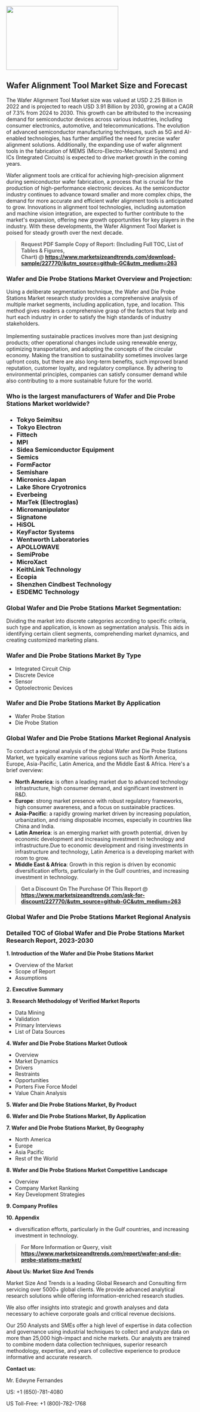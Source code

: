 <p><img class="alignnone size-medium wp-image-20088" src="https://ffe5etoiles.com/wp-content/uploads/2024/12/MST1-300x171.png" alt="" width="300" height="171" /></p><h2>Wafer Alignment Tool Market Size and Forecast</h2><p>The Wafer Alignment Tool Market size was valued at USD 2.25 Billion in 2022 and is projected to reach USD 3.91 Billion by 2030, growing at a CAGR of 7.3% from 2024 to 2030. This growth can be attributed to the increasing demand for semiconductor devices across various industries, including consumer electronics, automotive, and telecommunications. The evolution of advanced semiconductor manufacturing techniques, such as 5G and AI-enabled technologies, has further amplified the need for precise wafer alignment solutions. Additionally, the expanding use of wafer alignment tools in the fabrication of MEMS (Micro-Electro-Mechanical Systems) and ICs (Integrated Circuits) is expected to drive market growth in the coming years.</p><p>Wafer alignment tools are critical for achieving high-precision alignment during semiconductor wafer fabrication, a process that is crucial for the production of high-performance electronic devices. As the semiconductor industry continues to advance toward smaller and more complex chips, the demand for more accurate and efficient wafer alignment tools is anticipated to grow. Innovations in alignment tool technologies, including automation and machine vision integration, are expected to further contribute to the market's expansion, offering new growth opportunities for key players in the industry. With these developments, the Wafer Alignment Tool Market is poised for steady growth over the next decade.</p></p><blockquote id="" class=""><strong>Request PDF Sample Copy of Report: (Including Full TOC, List of Tables &amp; Figures, Chart)&nbsp;@&nbsp;<strong><a href="https://www.marketsizeandtrends.com/download-sample/227770/&utm_source=github-GC&utm_medium=263" target="_blank">https://www.marketsizeandtrends.com/download-sample/227770/&utm_source=github-GC&utm_medium=263</a></strong></strong></blockquote><h3 id="" class="">Wafer and Die Probe Stations Market&nbsp;Overview and Projection:</h3><p id="" class="">Using a deliberate segmentation technique, the Wafer and Die Probe Stations Market research study provides a comprehensive analysis of multiple market segments, including application, type, and location. This method gives readers a comprehensive grasp of the factors that help and hurt each industry in order to satisfy the high standards of industry stakeholders. <br /> <br />Implementing sustainable practices involves more than just designing products; other operational changes include using renewable energy, optimizing transportation, and adopting the concepts of the circular economy. Making the transition to sustainability sometimes involves large upfront costs, but there are also long-term benefits, such improved brand reputation, customer loyalty, and regulatory compliance. By adhering to environmental principles, companies can satisfy consumer demand while also contributing to a more sustainable future for the world.</p><h3 id="" class="">Who is the largest manufacturers of&nbsp;Wafer and Die Probe Stations Market worldwide?</h3><h3 class=""><p><ul><li>Tokyo Seimitsu </li><li> Tokyo Electron </li><li> Fittech </li><li> MPI </li><li> Sidea Semiconductor Equipment </li><li> Semics </li><li> FormFactor </li><li> Semishare </li><li> Micronics Japan </li><li> Lake Shore Cryotronics </li><li> Everbeing </li><li> MarTek (Electroglas) </li><li> Micromanipulator </li><li> Signatone </li><li> HiSOL </li><li> KeyFactor Systems </li><li> Wentworth Laboratories </li><li> APOLLOWAVE </li><li> SemiProbe </li><li> MicroXact </li><li> KeithLink Technology </li><li> Ecopia </li><li> Shenzhen Cindbest Technology </li><li> ESDEMC Technology</li></ul></p></h3><h3 id="" class="">Global&nbsp;Wafer and Die Probe Stations Market Segmentation:</h3><p id="" class="">Dividing the market into discrete categories according to specific criteria, such type and application, is known as segmentation analysis. This aids in identifying certain client segments, comprehending market dynamics, and creating customized marketing plans.</p><h3 id="" class="">Wafer and Die Probe Stations Market&nbsp;By Type</h3><p><p><ul><li>Integrated Circuit Chip</li><li> Discrete Device</li><li> Sensor</li><li> Optoelectronic Devices</p></li></ul></p></p><h3 id="" class="">Wafer and Die Probe Stations Market&nbsp;By Application</h3><p class=""><p><ul><li>Wafer Probe Station</li><li> Die Probe Station</li></ul></p></p><h3 id="" class="">Global Wafer and Die Probe Stations Market Regional Analysis</h3><p id="" class="">To conduct a regional analysis of the global Wafer and Die Probe Stations Market, we typically examine various regions such as North America, Europe, Asia-Pacific, Latin America, and the Middle East &amp; Africa. Here's a brief overview:</p><ul><li><strong>North America</strong>: is often a leading market due to advanced technology infrastructure, high consumer demand, and significant investment in R&amp;D.</li><li><strong>Europe</strong>: strong market presence with robust regulatory frameworks, high consumer awareness, and a focus on sustainable practices.</li><li><strong>Asia-Pacific</strong>: a rapidly growing market driven by increasing population, urbanization, and rising disposable incomes, especially in countries like China and India.</li><li><strong>Latin America</strong>: is an emerging market with growth potential, driven by economic development and increasing investment in technology and infrastructure.Due to economic development and rising investments in infrastructure and technology, Latin America is a developing market with room to grow.</li><li><strong>Middle East &amp; Africa</strong>: Growth in this region is driven by economic diversification efforts, particularly in the Gulf countries, and increasing investment in technology.</li></ul><blockquote id="" class=""><strong>Get a Discount On The Purchase Of This Report @ <strong><a href="https://www.marketsizeandtrends.com/ask-for-discount/227770/&utm_source=github-GC&utm_medium=263" target="_blank">https://www.marketsizeandtrends.com/ask-for-discount/227770/&utm_source=github-GC&utm_medium=263</a></strong></strong></blockquote><h3 id="" class="">Global Wafer and Die Probe Stations Market Regional Analysis</h3><h3 id="" class="">Detailed TOC of Global Wafer and Die Probe Stations Market Research Report, 2023-2030</h3><p id="" class=""><strong>1. Introduction of the Wafer and Die Probe Stations Market</strong></p><ul><li>Overview of the Market</li><li>Scope of Report</li><li>Assumptions</li></ul><p id="" class=""><strong>2. Executive Summary</strong></p><p id="" class=""><strong>3. Research Methodology of Verified Market Reports</strong></p><ul><li>Data Mining</li><li>Validation</li><li>Primary Interviews</li><li>List of Data Sources</li></ul><p id="" class=""><strong>4. Wafer and Die Probe Stations Market Outlook</strong></p><ul><li>Overview</li><li>Market Dynamics</li><li>Drivers</li><li>Restraints</li><li>Opportunities</li><li>Porters Five Force Model</li><li>Value Chain Analysis</li></ul><p id="" class=""><strong>5. Wafer and Die Probe Stations Market, By Product</strong></p><p id="" class=""><strong>6. Wafer and Die Probe Stations Market, By Application</strong></p><p id="" class=""><strong>7. Wafer and Die Probe Stations Market, By Geography</strong></p><ul><li>North America</li><li>Europe</li><li>Asia Pacific</li><li>Rest of the World</li></ul><p id="" class=""><strong>8. Wafer and Die Probe Stations Market Competitive Landscape</strong></p><ul><li>Overview</li><li>Company Market Ranking</li><li>Key Development Strategies</li></ul><p id="" class=""><strong>9. Company Profiles</strong></p><p id="" class=""><strong>10. Appendix</strong></p><ul><li>diversification efforts, particularly in the Gulf countries, and increasing investment in technology.</li></ul><blockquote id="" class=""><strong>For More Information or Query, visit <strong><strong><a href="https://www.marketsizeandtrends.com/report/wafer-and-die-probe-stations-market/" target="_blank">https://www.marketsizeandtrends.com/report/wafer-and-die-probe-stations-market/</a></strong></strong></strong></blockquote><p id="" class=""><strong>About Us: Market Size And Trends</strong></p><p id="" class="">Market Size And Trends is a leading Global Research and Consulting firm servicing over 5000+ global clients. We provide advanced analytical research solutions while offering information-enriched research studies.</p><p id="" class="">We also offer insights into strategic and growth analyses and data necessary to achieve corporate goals and critical revenue decisions.</p><p id="" class="">Our 250 Analysts and SMEs offer a high level of expertise in data collection and governance using industrial techniques to collect and analyze data on more than 25,000 high-impact and niche markets. Our analysts are trained to combine modern data collection techniques, superior research methodology, expertise, and years of collective experience to produce informative and accurate research.</p><p id="" class=""><strong>Contact us:</strong></p><p id="" class="">Mr. Edwyne Fernandes</p><p id="" class="">US: +1 (650)-781-4080</p><p id="" class="">US Toll-Free: +1 (800)-782-1768</p>
